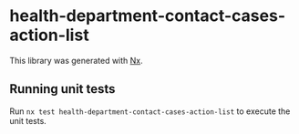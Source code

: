 # health-department-contact-cases-action-list

This library was generated with [Nx](https://nx.dev).

## Running unit tests

Run `nx test health-department-contact-cases-action-list` to execute the unit tests.
